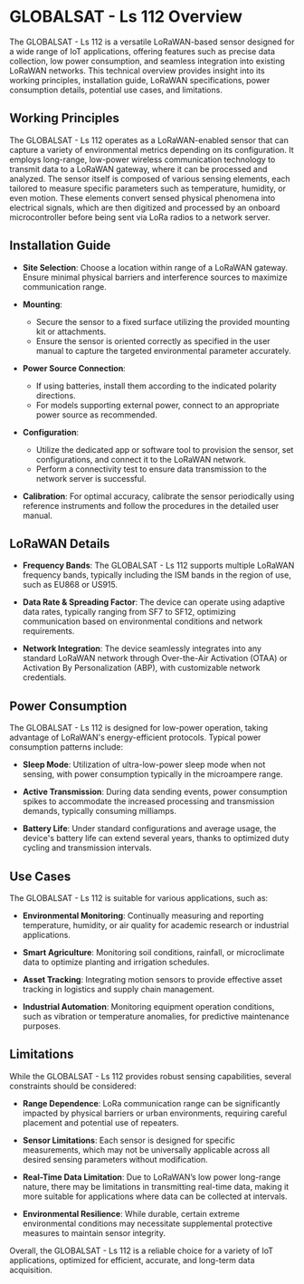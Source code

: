 # GLOBALSAT - Ls 112 Overview

The GLOBALSAT - Ls 112 is a versatile LoRaWAN-based sensor designed for a wide range of IoT applications, offering features such as precise data collection, low power consumption, and seamless integration into existing LoRaWAN networks. This technical overview provides insight into its working principles, installation guide, LoRaWAN specifications, power consumption details, potential use cases, and limitations.

## Working Principles

The GLOBALSAT - Ls 112 operates as a LoRaWAN-enabled sensor that can capture a variety of environmental metrics depending on its configuration. It employs long-range, low-power wireless communication technology to transmit data to a LoRaWAN gateway, where it can be processed and analyzed. The sensor itself is composed of various sensing elements, each tailored to measure specific parameters such as temperature, humidity, or even motion. These elements convert sensed physical phenomena into electrical signals, which are then digitized and processed by an onboard microcontroller before being sent via LoRa radios to a network server.

## Installation Guide

- **Site Selection**: Choose a location within range of a LoRaWAN gateway. Ensure minimal physical barriers and interference sources to maximize communication range.
  
- **Mounting**: 
  - Secure the sensor to a fixed surface utilizing the provided mounting kit or attachments.
  - Ensure the sensor is oriented correctly as specified in the user manual to capture the targeted environmental parameter accurately.

- **Power Source Connection**: 
  - If using batteries, install them according to the indicated polarity directions.
  - For models supporting external power, connect to an appropriate power source as recommended.

- **Configuration**: 
  - Utilize the dedicated app or software tool to provision the sensor, set configurations, and connect it to the LoRaWAN network.
  - Perform a connectivity test to ensure data transmission to the network server is successful.

- **Calibration**: For optimal accuracy, calibrate the sensor periodically using reference instruments and follow the procedures in the detailed user manual.

## LoRaWAN Details

- **Frequency Bands**: The GLOBALSAT - Ls 112 supports multiple LoRaWAN frequency bands, typically including the ISM bands in the region of use, such as EU868 or US915.
  
- **Data Rate & Spreading Factor**: The device can operate using adaptive data rates, typically ranging from SF7 to SF12, optimizing communication based on environmental conditions and network requirements.

- **Network Integration**: The device seamlessly integrates into any standard LoRaWAN network through Over-the-Air Activation (OTAA) or Activation By Personalization (ABP), with customizable network credentials.

## Power Consumption

The GLOBALSAT - Ls 112 is designed for low-power operation, taking advantage of LoRaWAN's energy-efficient protocols. Typical power consumption patterns include:

- **Sleep Mode**: Utilization of ultra-low-power sleep mode when not sensing, with power consumption typically in the microampere range.
  
- **Active Transmission**: During data sending events, power consumption spikes to accommodate the increased processing and transmission demands, typically consuming milliamps.

- **Battery Life**: Under standard configurations and average usage, the device's battery life can extend several years, thanks to optimized duty cycling and transmission intervals.

## Use Cases

The GLOBALSAT - Ls 112 is suitable for various applications, such as:

- **Environmental Monitoring**: Continually measuring and reporting temperature, humidity, or air quality for academic research or industrial applications.
  
- **Smart Agriculture**: Monitoring soil conditions, rainfall, or microclimate data to optimize planting and irrigation schedules.

- **Asset Tracking**: Integrating motion sensors to provide effective asset tracking in logistics and supply chain management.

- **Industrial Automation**: Monitoring equipment operation conditions, such as vibration or temperature anomalies, for predictive maintenance purposes.

## Limitations

While the GLOBALSAT - Ls 112 provides robust sensing capabilities, several constraints should be considered:

- **Range Dependence**: LoRa communication range can be significantly impacted by physical barriers or urban environments, requiring careful placement and potential use of repeaters.

- **Sensor Limitations**: Each sensor is designed for specific measurements, which may not be universally applicable across all desired sensing parameters without modification.

- **Real-Time Data Limitation**: Due to LoRaWAN’s low power long-range nature, there may be limitations in transmitting real-time data, making it more suitable for applications where data can be collected at intervals.

- **Environmental Resilience**: While durable, certain extreme environmental conditions may necessitate supplemental protective measures to maintain sensor integrity. 

Overall, the GLOBALSAT - Ls 112 is a reliable choice for a variety of IoT applications, optimized for efficient, accurate, and long-term data acquisition.